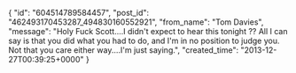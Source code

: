  {
   "id": "604514789584457",
   "post_id": "462493170453287_494830160552921",
   "from_name": "Tom Davies",
   "message": "Holy Fuck Scott....I didn't expect to hear this tonight ??  All I can say is that you did what you had to do, and I'm in no position to judge you.  Not that you care either way....I'm just saying.",
   "created_time": "2013-12-27T00:39:25+0000"
 }
